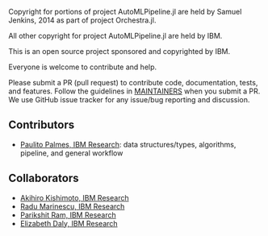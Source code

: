 Copyright for portions of project AutoMLPipeline.jl are held by Samuel Jenkins, 2014 as part of project Orchestra.jl.

All other copyright for project AutoMLPipeline.jl are held by IBM.

This is an open source project sponsored and copyrighted by IBM. 

Everyone is welcome to contribute and help.

Please submit a PR (pull request) to contribute code, documentation, tests, and features. 
Follow the guidelines in [MAINTAINERS](MAINTAINERS.md) when you submit a PR. 
We use GitHub issue tracker for any issue/bug reporting and discussion.

## Contributors
- [Paulito Palmes, IBM Research](https://github.com/ppalmes): data structures/types, algorithms, pipeline, and general workflow

## Collaborators
- [Akihiro Kishimoto, IBM Research](https://researcher.watson.ibm.com/researcher/view.php?person=ie-AKIHIROK)
- [Radu Marinescu, IBM Research](https://researcher.watson.ibm.com/researcher/view.php?person=ie-radu.marinescu)
- [Parikshit Ram, IBM Research](https://rithram.github.io/)
- [Elizabeth Daly, IBM Research](https://researcher.watson.ibm.com/researcher/view.php?person=ie-elizabeth.daly)

